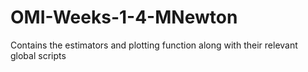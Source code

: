 # OMI-Weeks-1-4-MNewton
Contains the estimators and plotting function along with their relevant global scripts
